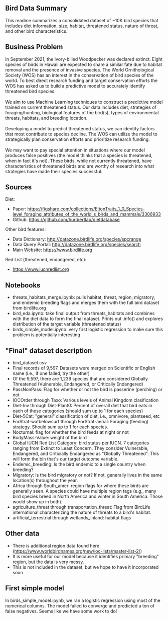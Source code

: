 ## Bird Data Summary

This readme summarizes a consolidated dataset of ~10K bird species that includes diet information, size, habitat, threatened status, nature of threat, and other bird characteristics.


## Business Problem

In September 2021, the Ivory-billed Woodpecker was declared extinct. Eight species of birds in Hawaii are expected to share a similar fate due to habitat removal and the presence of invasive species. The World Ornithological Society (WOS) has an interest in the conservation of bird species of the world. To best direct research funding and target conservation efforts the WOS has asked us to build a predictive model to accurately identify threatened bird species.
<br />  
We aim to use Machine Learning techniques to construct a predictive model trained on current threatened status. Our data includes diet, strategies of foraging/hunting, biological features of the bird(s), types of environmental threats, habitats, and breeding location.  
<br />
Developing a model to predict threatened status, we can identify factors that most contribute to species decline. The WOS can utilize the model to strategically plan conservation efforts and prioritize research funding. 
<br />  
We may want to pay special attention in situations where our model produces false positives (the model thinks that a species is threatened, when in fact it's not). These birds, while not currently threatened, have characteristics of threatened birds and are worthy of research into what strategies have made their species successful.

## Sources

Diet:
* Paper: https://figshare.com/collections/EltonTraits_1_0_Species-level_foraging_attributes_of_the_world_s_birds_and_mammals/3306933
* Github: https://github.com/hurlbertlab/dietdatabase  

Other bird features:
* Data Dictionary: http://datazone.birdlife.org/species/spcrange
* Data Query Portal: http://datazone.birdlife.org/species/search
* Main Website: https://www.birdlife.org  

Red List (threatened, endangered, etc):
* https://www.iucnredlist.org


## Notebooks
* threats_habitats_merge.ipynb: pulls habitat, threat, region, migratory, and endemic breeding flags and merges them with the full bird dataset from birdlife.org
* bird_eda.ipynb: take final output from threats_habitats and combines with the diet data to form the final dataset. Prints out .info() and explores distribution of the target variable (threatened status)
* birds_simple_model.ipynb: very first logistic regression to make sure this problem is potentially interesting


## "Final" dataset description
* bird_dataset.csv
* Final records of 9,597. Datasets were merged on Scientific or English name (i.e., if one failed, try the other)
* Of the 9,597, there are 1,239 species that are considered Globally Threatened (Vulnerable, Endangered, or Critically Endangered)
* PassNonPass: Flag for whether or not the bird is passerine (perching) or not
* IOCOrder through Taxo: Various levels of Animal Kingdom clasification
* Diet-Inv through Diet-Plant0: Percent of overall diet that bird eats in each of these categories (should sum up to 1 for each species)
* Diet-5Cat: "general" classification of diet, i.e., omnivore, plantseed, etc
* ForStrat-watbelowsurf through ForStrat-aerial: Foraging (feeding) strategy. Should sum up to 1 for each species.
* Nocturnal: flag for whether the bird feeds at night or not
* BodyMass-Value: weight of the bird
* Global IUCN Red List Category: bird status per IUCN. 7 categories ranging from Extinct to Least Concern. They consider Vulnerable, Endangered, and Criticially Endangered as "Globally Threatened". This will form the bin that's our target outcome variable.
* Endemic_breeding: Is the bird endemic to a single country when breeding?
* Migratory: Is the bird migratory or not? If not, generally lives in the same location(s) throughout the year.
* Africa through South_amer: region flags for where these birds are generally seen. A species could have multiple region tags (e.g., many bird species breed in North America and winter in South America. Those would show up in both).
* agriculture_threat through transportation_threat: Flag from BirdLife international characterizing the nature of threats to a bird's habitat.
* artificial_terrestrial through wetlands_inland: habitat flags


## Other data

* There is additional region data found here (https://www.worldbirdnames.org/new/ioc-lists/master-list-2/)
* It is more useful for our model because it identifies primary "breeding" region, but the data is very messy.
* This is not included in the dataset, but we hope to have it incorporated soon

## First simple model

In birds_simple_model.ipynb, we ran a logistic regression using most of the numerical columns. The model failed to converge and predicted a ton of false negatives. Seems like we have some work to do!
